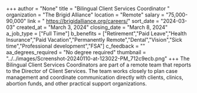 +++
author = "None"
title = "Bilingual Client Services Coordinator "
organization = "The Brigid Alliance"
location = "Remote"
salary = "75,000-90,000"
link = " https://brigidalliance.org/careers/"
sort_date = "2024-03-03"
created_at = "March 3, 2024"
closing_date = "March 8, 2024"
a_job_type = ["Full Time"]
b_benefits = ["Retirement","Paid Leave","Health Insurance","Paid Vacation","Permanently Remote","Dental","Vision","Sick time","Professional development","FSA"]
c_feedback = ""
aa_degrees_required = "No degree required"
thumbnail = "../../images/Screenshot-20240110-at-123022-PM_712c9ecb.png"
+++
The Bilingual Client Services Coordinators are part of a remote team that reports to the Director of Client Services. The team works closely to plan case management and coordinate communication directly with clients, clinics, abortion funds, and other practical support organizations. 